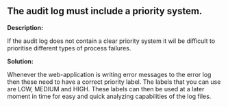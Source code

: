 
The audit log must include a priority system.
-------


**Description:**

If the audit log does not contain a clear priority system it wil be difficult to prioritise different types of process failures.


**Solution:**

Whenever the web-application is writing error messages to the error log then these need to have a correct priority label. The labels that you can use are LOW, MEDIUM and HIGH. These labels can then be used at a later moment in time for easy and quick analyzing capabilities of the log files.	